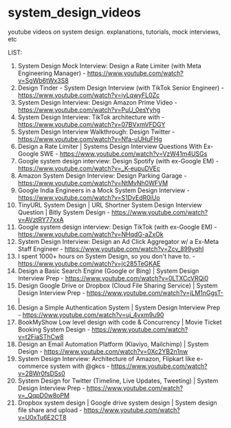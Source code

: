 # system_design_videos
youtube videos on system design. explanations, tutorials, mock interviews, etc

LIST:

1. System Design Mock Interview: Design a Rate Limiter (with Meta Engineering Manager) - https://www.youtube.com/watch?v=SgWb6tWx3S8
2. Design Tinder - System Design Interview (with TikTok Senior Engineer) - https://www.youtube.com/watch?v=iyLqwyFL0Zc
3. System Design Interview: Design Amazon Prime Video - https://www.youtube.com/watch?v=PuU_0esYyhg
4. System Design Interview: TikTok architecture with - https://www.youtube.com/watch?v=07BVxmVFDGY
5. System Design Interview Walkthrough: Design Twitter - https://www.youtube.com/watch?v=Nfa-uUHuFHg
6. Design a Rate Limiter | Systems Design Interview Questions With Ex-Google SWE - https://www.youtube.com/watch?v=VzW41m4USGs
7. Google system design interview: Design Spotify (with ex-Google EM) - https://www.youtube.com/watch?v=_K-eupuDVEc
8. Amazon System Design Interview: Design Parking Garage - https://www.youtube.com/watch?v=NtMvNh0WFVM
9. Google India Engineers in a Mock System Design Interview - https://www.youtube.com/watch?v=S1DvEdR0iUo
10. TinyURL System Design | URL Shortner System Design Interview Question | Bitly System Design - https://www.youtube.com/watch?v=AVztRY77xxA
11. Google system design interview: Design TikTok (with ex-Google EM) - https://www.youtube.com/watch?v=NHqdG-aZxOk
12. System Design Interview: Design an Ad Click Aggregator w/ a Ex-Meta Staff Engineer - https://www.youtube.com/watch?v=Zcv_899yqhI
13. I spent 1000+ hours on System Design, so you don't have to. - https://www.youtube.com/watch?v=jc285TeGKAE
14. Design a Basic Search Engine (Google or Bing) | System Design Interview Prep - https://www.youtube.com/watch?v=0LTXCcVRQi0
15. Design Google Drive or Dropbox (Cloud File Sharing Service) | System Design Interview Prep - https://www.youtube.com/watch?v=jLM1nGgsT-I
16. Design a Simple Authentication System | System Design Interview Prep - https://www.youtube.com/watch?v=uj_4vxm9u90
17. BookMyShow Low level design with code & Concurrency | Movie Ticket Booking System Design - https://www.youtube.com/watch?v=t2FiaSThCw8
18. Design an Email Automation Platform (Klaviyo, Mailchimp) | System Design - https://www.youtube.com/watch?v=0Xc2YB2n1nw
19. System Design Interview: Architecture of Amazon, Flipkart like e-commerce system with ‪@gkcs‬ - https://www.youtube.com/watch?v=2BWr0fsDSs0
20. System Design for Twitter (Timeline, Live Updates, Tweeting) | System Design Interview Prep - https://www.youtube.com/watch?v=_QqpD0w8oPM
21. Dropbox system design | Google drive system design | System design file share and upload - https://www.youtube.com/watch?v=U0xTu6E2CT8
